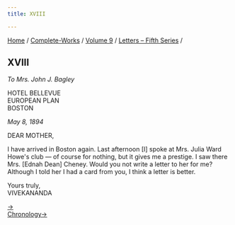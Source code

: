 ```yaml
---
title: XVIII

---
```



[Home](../../../index.htm) / [Complete-Works](../../complete_works.htm)
/ [Volume 9](../volume_9_contents.htm) / [Letters – Fifth
Series](letters_fifth_series_contents.htm) /



## XVIII

*To Mrs. John J. Bagley*

HOTEL BELLEVUE  
EUROPEAN PLAN  
BOSTON

*May 8, 1894*

DEAR MOTHER,

I have arrived in Boston again. Last afternoon \[I\] spoke at Mrs. Julia
Ward Howe's club — of course for nothing, but it gives me a prestige. I
saw there Mrs. \[Ednah Dean\] Cheney. Would you not write a letter to
her for me? Although I told her I had a card from you, I think a letter
is better.

Yours truly,  
VIVEKANANDA

[→](019_mother.htm)  
[Chronology→](019_mother.htm)


